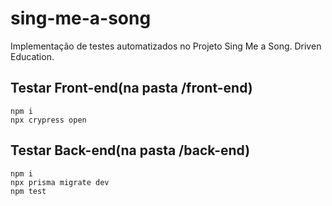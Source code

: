 # sing-me-a-song
Implementação de testes automatizados no Projeto Sing Me a Song. Driven Education.

## Testar Front-end(na pasta /front-end)
```
npm i
npx crypress open

```

## Testar Back-end(na pasta /back-end)
```
npm i
npx prisma migrate dev
npm test

```
